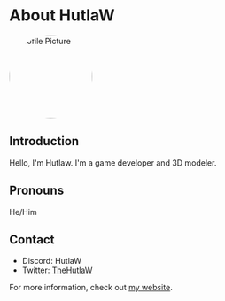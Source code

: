 # About HutlaW

<img src="https://hutlaw.github.io/images/pfp.png" alt="Profile Picture" style="width: 150px; height: 150px; border-radius: 50%;">

## Introduction
Hello, I'm Hutlaw. I'm a game developer and 3D modeler.

## Pronouns
He/Him

## Contact
- Discord: HutlaW
- Twitter: [TheHutlaW](https://twitter.com/TheHutlaW)

For more information, check out [my website](https://hutlaw.github.io).

